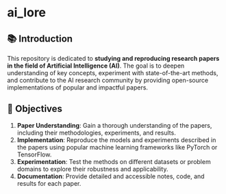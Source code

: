 # ai_lore

## 📚 Introduction

This repository is dedicated to **studying and reproducing research papers in the field of Artificial Intelligence (AI)**. The goal is to deepen understanding of key concepts, experiment with state-of-the-art methods, and contribute to the AI research community by providing open-source implementations of popular and impactful papers.

## 🎯 Objectives

1. **Paper Understanding**: Gain a thorough understanding of the papers, including their methodologies, experiments, and results.
2. **Implementation**: Reproduce the models and experiments described in the papers using popular machine learning frameworks like PyTorch or TensorFlow.
3. **Experimentation**: Test the methods on different datasets or problem domains to explore their robustness and applicability.
4. **Documentation**: Provide detailed and accessible notes, code, and results for each paper.
